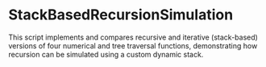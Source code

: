# StackBasedRecursionSimulation
This script implements and compares recursive and iterative (stack-based) versions of four numerical and tree traversal functions, demonstrating how recursion can be simulated using a custom dynamic stack.
